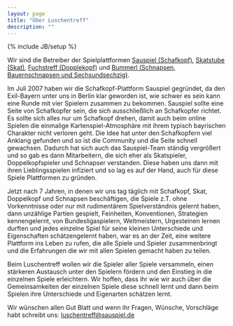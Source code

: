 ```yaml
---
layout: page
title: "Über Luschentreff"
description: ""
---
```

{% include JB/setup %}

Wir sind die Betreiber der Spielplattformen [Sauspiel (Schafkopf)](https://www.sauspiel.de), [Skatstube (Skat)](https://www.skatstube.de), [Fuchstreff (Dopplekopf)](https://www.fuchstreff.de) und [Bummerl (Schnapsen, Bauernschnapsen und Sechsundsechzig)](https://www.bummerl.at).

Im Juli 2007 haben wir die Schafkopf-Plattform Sauspiel gegründet, da den Exil-Bayern unter uns in Berlin klar geworden ist, wie schwer es sein kann eine Runde mit vier Spielern zusammen zu bekommen. Sauspiel sollte eine Seite von Schafkopfer sein, die sich ausschließlich an Schafkopfer richtet. Es sollte sich alles nur um Schafkopf drehen, damit auch beim online Spielen die einmalige Kartenspiel-Atmosphäre mit ihrem typisch bayrischen Charakter nicht verloren geht. Die Idee hat unter den Schafkopfern viel Anklang gefunden und so ist die Community und die Seite schnell gewachsen. Dadurch hat sich auch das Sauspiel-Team ständig vergrößert und so gab es dann Mitarbeitern, die sich eher als Skatspieler, Doppelkopfspieler und Schnapser verstanden. Diese haben uns dann mit ihren Lieblingsspielen infiziert und so lag es auf der Hand, auch für diese Spiele Plattformen zu gründen.

Jetzt nach 7 Jahren, in denen wir uns tag täglich mit Schafkopf, Skat, Doppelkopf und Schnapsen beschäftigen, die Spiele z.T. ohne Vorkenntnisse oder nur mit rudimentärem Spielverständnis gelernt haben, dann unzählige Partien gespielt, Feinheiten, Konventionen, Strategien kennengelernt, von Bundesligaspielern, Weltmeistern, Urgesteinen lernen durften und jedes einzelne Spiel für seine kleinen Unterschiede und Eigenschaften schätzengelernt haben, war es an der Zeit, eine weitere Plattform ins Leben zu rufen, die alle Spiele und Spieler zusammenbringt und die Erfahrungen die wir mit allen Spielen gemacht haben zu teilen. 

Beim Luschentreff wollen wir die Spieler aller Spiele versammeln, einen stärkeren Austausch unter den Spielern fördern und den Einstieg in die einzelnen Spiele erleichtern. Wir hoffen, dass ihr wie wir auch über die Gemeinsamkeiten der einzelnen Spiele diese schnell lernt und dann beim Spielen ihre Unterschiede und Eigenarten schätzen lernt.

Wir wünschen allen Gut Blatt und wenn ihr Fragen, Wünsche, Vorschläge habt schreibt uns: luschentreff@sauspiel.de
